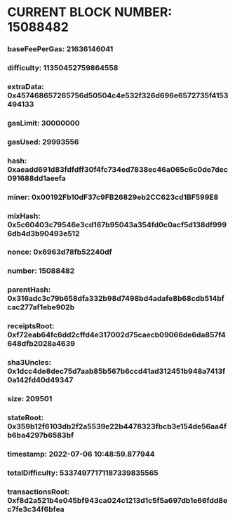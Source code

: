 # CURRENT BLOCK NUMBER: 15088482

### baseFeePerGas: 21636146041
### difficulty: 11350452759864558
### extraData: 0x457468657265756d50504c4e532f326d696e6572735f4153494133
### gasLimit: 30000000
### gasUsed: 29993556
### hash: 0xaeadd691d83fdfdff30f4fc734ed7838ec46a065c6c0de7dec091688dd1aeefa
### miner: 0x00192Fb10dF37c9FB26829eb2CC623cd1BF599E8
### mixHash: 0x5c60403c79546e3cd167b95043a354fd0c0acf5d138df9996db4d3b90493e512
### nonce: 0x6963d78fb52240df
### number: 15088482
### parentHash: 0x316adc3c79b658dfa332b98d7498bd4adafe8b68cdb514bfcac277af1ebe902b
### receiptsRoot: 0xf72eab64fc6dd2cffd4e317002d75caecb09066de6da857f4648dfb2028a4639
### sha3Uncles: 0x1dcc4de8dec75d7aab85b567b6ccd41ad312451b948a7413f0a142fd40d49347
### size: 209501
### stateRoot: 0x359b12f6103db2f2a5539e22b4478323fbcb3e154de56aa4fb6ba4297b6583bf
### timestamp: 2022-07-06 10:48:59.877944
### totalDifficulty: 53374977171187339835565
### transactionsRoot: 0xf8d2a521b4e045bf943ca024c1213d1c5f5a697db1e66fdd8ec7fe3c34f6bfea
